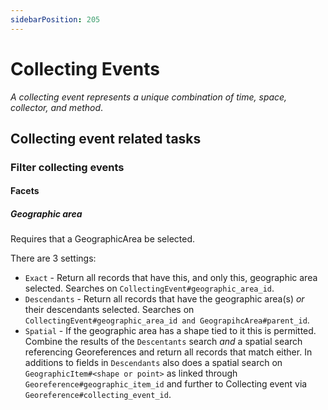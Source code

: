 ```yaml
---
sidebarPosition: 205
---
```

# Collecting Events
_A collecting event represents a unique combination of time, space, collector, and method_.


## Collecting event related tasks

### Filter collecting events

#### Facets

##### Geographic area

Requires that a GeographicArea be selected.  

There are 3 settings:
* `Exact` - Return all records that have this, and only this, geographic area selected. Searches on `CollectingEvent#geographic_area_id`.
* `Descendants` - Return all records that have the geographic area(s) _or_ their descendants selected.  Searches on `CollectingEvent#geographic_area_id and GeograpihcArea#parent_id`.
* `Spatial` - If the geographic area has a shape tied to it this is permitted. Combine the results of the `Descentants` search *and* a spatial search referencing Georeferences and return all records that match either. In additions to fields in `Descendants` also does a spatial search on `GeographicItem#<shape or point>` as linked through `Georeference#geographic_item_id` and further to Collecting event via `Georeference#collecting_event_id`.

